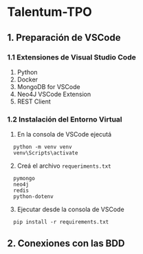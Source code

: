 # Talentum-TPO
## 1. Preparación de VSCode
### 1.1 Extensiones de Visual Studio Code
1. Python
2. Docker
3. MongoDB for VSCode
4. Neo4J VSCode Extension
5. REST Client

### 1.2 Instalación del Entorno Virtual
1. En la consola de VSCode ejecutá
```
  python -m venv venv
  venv\Scripts\activate
```
2. Creá el archivo `requeriments.txt`
```
  pymongo
  neo4j
  redis
  python-dotenv
```
3. Ejecutar desde la consola de VSCode
```
  pip install -r requirements.txt
```
## 2. Conexiones con las BDD
